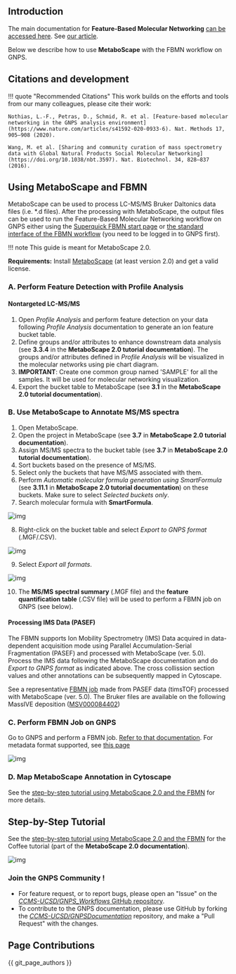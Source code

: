 ## Introduction

The main documentation for **Feature-Based Molecular Networking** [can be accessed here](featurebasedmolecularnetworking.md). See [our article](https://www.nature.com/articles/s41592-020-0933-6).

Below we describe how to use **MetaboScape** with the FBMN workflow on GNPS.


## Citations and development

!!! quote "Recommended Citations"
    This work builds on the efforts and tools from our many colleagues, please cite their work:
    
    Nothias, L.-F., Petras, D., Schmid, R. et al. [Feature-based molecular networking in the GNPS analysis environment](https://www.nature.com/articles/s41592-020-0933-6). Nat. Methods 17, 905–908 (2020).

    Wang, M. et al. [Sharing and community curation of mass spectrometry data with Global Natural Products Social Molecular Networking](https://doi.org/10.1038/nbt.3597). Nat. Biotechnol. 34, 828–837 (2016).


## Using MetaboScape and FBMN

MetaboScape can be used to process LC-MS/MS Bruker Daltonics data files (i.e. *.d files). After the processing with MetaboScape, the output files can be used to run the Feature-Based Molecular Networking workflow on GNPS either using the [Superquick FBMN start page](https://gnps-quickstart.ucsd.edu/) or [the standard interface of the FBMN workflow](https://gnps.ucsd.edu/ProteoSAFe/index.jsp?params=%7B%22workflow%22:%22FEATURE-BASED-MOLECULAR-NETWORKING%22,%22library_on_server%22:%22d.speclibs;%22%7D) (you need to be logged in to GNPS first).

!!! note
    This guide is meant for MetaboScape 2.0. 

**Requirements:** 
Install [MetaboScape](https://www.bruker.com/products/mass-spectrometry-and-separations/ms-software/metaboscape/overview.html) (at least version 2.0) and get a valid license. 

### A. Perform Feature Detection with Profile Analysis

#### Nontargeted LC-MS/MS
1. Open *Profile Analysis* and perform feature detection on your data following *Profile Analysis* documentation to generate an ion feature bucket table.
2. Define groups and/or attributes to enhance downstream data analysis (see **3.3.4** in the **MetaboScape 2.0 tutorial documentation**). The groups and/or attributes defined in *Profile Analysis* will be visualized in the molecular networks using pie chart diagram.
3. **IMPORTANT**: Create one common group named 'SAMPLE' for all the samples. It will be used for molecular networking visualization.
4. Export the bucket table to MetaboScape (see **3.1** in the **MetaboScape 2.0 tutorial documentation**).

### B. Use MetaboScape to Annotate MS/MS spectra
1. Open MetaboScape.
2. Open the project in MetaboScape (see **3.7** in **MetaboScape 2.0 tutorial documentation**).
3. Assign MS/MS spectra to the bucket table (see **3.7** in **MetaboScape 2.0 tutorial documentation**).
4. Sort buckets based on the presence of MS/MS.
5. Select only the buckets that have MS/MS associated with them.
6. Perform *Automatic molecular formula generation using SmartFormula* (see **3.11.1** in **MetaboScape 2.0 tutorial documentation**) on these buckets. Make sure to select *Selected buckets only*.
7. Search molecular formula with **SmartFormula**.

![img](img/metaboscapeexportforgnps/Metabo_2.PNG)

8. Right-click on the bucket table and select *Export to GNPS format* (.MGF/.CSV).

![img](img/metaboscapeexportforgnps/Metabo_3.png)

9. Select *Export all formats*.

![img](img/metaboscapeexportforgnps/Metabo_4.PNG)

10. The **MS/MS spectral summary** (.MGF file) and the **feature quantification table** (.CSV file) will be used to perform a FBMN job on GNPS (see below).

#### Processing IMS Data (PASEF)

The FBMN supports Ion Mobility Spectrometry (IMS) Data acquired in data-dependent acquisition mode using Parallel Accumulation-Serial Fragmentation (PASEF) and processed with MetaboScape (ver. 5.0). Process the IMS data following the MetaboScape documentation and do *Export to GNPS format* as indicated above. The cross collission section values and other annotations can be subsequently mapped in Cytoscape.

See a representative [FBMN job](https://gnps.ucsd.edu/ProteoSAFe/status.jsp?task=0d89db67b0974939a91cb7d5bfe87072) made from PASEF data (timsTOF) processed with MetaboScape (ver. 5.0). The Bruker files are available on the following MassIVE deposition ([MSV000084402](https://gnps.ucsd.edu/ProteoSAFe/result.jsp?task=36fea50f5e7b4a049d336f28c5884ff9&view=advanced_view))


### C. Perform FBMN Job on GNPS
Go to GNPS and perform a FBMN job. [Refer to that documentation](featurebasedmolecularnetworking.md). For metadata format supported, see [this page](metadata.md)

![img](img/metaboscapeexportforgnps/quickstart_metaboscape.png)

### D. Map MetaboScape Annotation in Cytoscape
See the [step-by-step tutorial using MetaboScape 2.0 and the FBMN](tutorials/coffee-tutorial-metaboscape.md) for more details.


## Step-by-Step Tutorial
See the [step-by-step tutorial using MetaboScape 2.0 and the FBMN](tutorials/coffee-tutorial-metaboscape.md) for the Coffee tutorial (part of the **MetaboScape 2.0 documentation**).

![img](img/metaboscapeexportforgnps/Cyto13.PNG)

### Join the GNPS Community !

- For feature request, or to report bugs, please open an "Issue" on the [*CCMS-UCSD/GNPS_Workflows* GitHub repository](https://github.com/CCMS-UCSD/GNPS_Workflows).
- To contribute to the GNPS documentation, please use GitHub by forking the [*CCMS-UCSD/GNPSDocumentation*](https://github.com/CCMS-UCSD/GNPSDocumentation) repository, and make a "Pull Request" with the changes.

## Page Contributions

{{ git_page_authors }}
